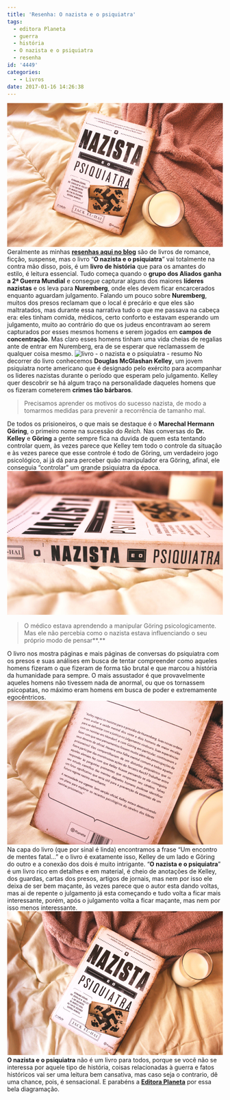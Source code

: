 ```yaml
---
title: 'Resenha: O nazista e o psiquiatra'
tags:
  - editora Planeta
  - guerra
  - história
  - O nazista e o psiquiatra
  - resenha
id: '4449'
categories:
  - - Livros
date: 2017-01-16 14:26:38
---
```


![Resenha - O nazista e o psiquiatra ](/wp-content/uploads/2017/01/capa-livro-o-nazista-e-o-psiquiatra.jpg) Geralmente as minhas [**resenhas aqui no blog**](http://natalia.blog.br/resenhas-livros/) são de livros de romance, ficção, suspense, mas o livro “**O nazista e o psiquiatra**” vai totalmente na contra mão disso, pois, é um **livro de história** que para os amantes do estilo, é leitura essencial. Tudo começa quando o **grupo dos Aliados** **ganha a 2ª Guerra Mundial** e consegue capturar alguns dos maiores **líderes nazistas** e os leva para **Nuremberg**, onde eles devem ficar encarcerados enquanto aguardam julgamento. Falando um pouco sobre **Nuremberg**, muitos dos presos reclamam que o local é precário e que eles são maltratados, mas durante essa narrativa tudo o que me passava na cabeça era: eles tinham comida, médicos, certo conforto e estavam esperando um julgamento, muito ao contrário do que os judeus encontravam ao serem capturados por esses mesmos homens e serem jogados em **campos de concentração**. Mas claro esses homens tinham uma vida cheias de regalias ante de entrar em Nuremberg, era de se esperar que reclamassem de qualquer coisa mesmo. ![livro - o nazista e o psiquiatra - resumo](/wp-content/uploads/2017/01/páginas-livro-o-nazista-e-o-psiquiatra.jpg) No decorrer do livro conhecemos **Douglas McGlashan Kelley**, um jovem psiquiatra norte americano que é designado pelo exército para acompanhar os lideres nazistas durante o período que esperam pelo julgamento. Kelley quer descobrir se há algum traço na personalidade daqueles homens que os fizeram cometerem **crimes tão bárbaros**.

> Precisamos aprender os motivos do sucesso nazista, de modo a tomarmos medidas para prevenir a recorrência de tamanho mal.

De todos os prisioneiros, o que mais se destaque é o **Marechal Hermann Göring**, o primeiro nome na sucessão do _Reich._ Nas conversas do **Dr. Kelley** e **Göring** a gente sempre fica na duvida de quem esta tentando controlar quem, às vezes parece que Kelley tem todo o controle da situação e às vezes parece que esse controle é todo de Göring, um verdadeiro jogo psicológico, aí já dá para perceber quão manipulador era Göring, afinal, ele conseguia “controlar” um grande psiquiatra da época. ![resenha do livro - o nazista e o psiquiatra ](/wp-content/uploads/2017/01/lombada-do-livro-o-nazista-e-o-psiquiatra.jpg)

> O médico estava aprendendo a manipular Göring psicologicamente. Mas ele não percebia como o nazista estava influenciando o seu próprio modo de pensar**.**

O livro nos mostra páginas e mais páginas de conversas do psiquiatra com os presos e suas análises em busca de tentar compreender como aqueles homens fizeram o que fizeram de forma tão brutal e que marcou a história da humanidade para sempre. O mais assustador é que provavelmente aqueles homens não tivessem nada de anormal, ou que os tornassem psicopatas, no máximo eram homens em busca de poder e extremamente egocêntricos. ![resumo do livro - o nazista e o psiquiatra ](/wp-content/uploads/2017/01/contra-capa-livro-o-nazista-e-o-psiquiatra.jpg) Na capa do livro (que por sinal é linda) encontramos a frase “Um encontro de mentes fatal...” e o livro é exatamente isso, Kelley de um lado e Göring do outro e a conexão dos dois é muito intrigante. “**O nazista e o psiquiatra**” é um livro rico em detalhes e em material, é cheio de anotações de Kelley, dos guardas, cartas dos presos, artigos de jornais, mas nem por isso ele deixa de ser bem maçante, às vezes parece que o autor esta dando voltas, mas ai de repente o julgamento já esta começando e tudo volta a ficar mais interessante, porém, após o julgamento volta a ficar maçante, mas nem por isso menos interessante. ![livro - o nazista e o psiquiatra - resenha](/wp-content/uploads/2017/01/resenha-o-nazista-e-o-psiquiatra.jpg) **O nazista e o psiquiatra** não é um livro para todos, porque se você não se interessa por aquele tipo de história, coisas relacionadas à guerra e fatos históricos vai ser uma leitura bem cansativa, mas caso seja o contrario, dê uma chance, pois, é sensacional. E parabéns a [**Editora Planeta**](http://www.planetadelivros.com.br/) por essa bela diagramação.
